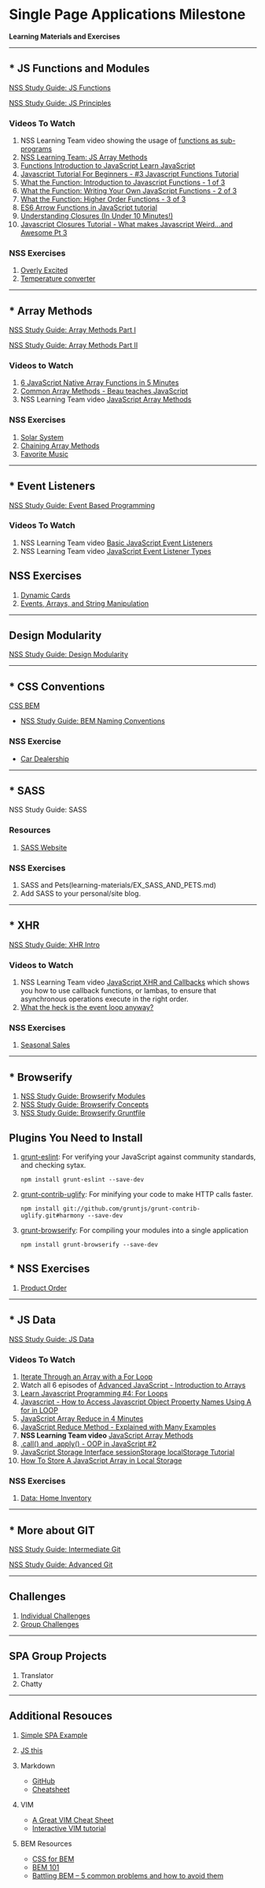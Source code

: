 # Single Page Applications Milestone

**Learning Materials and Exercises**

---

## * JS Functions and Modules

[NSS Study Guide: JS Functions](learning-materials/JS_FUNCTION_BASICS.md)

[NSS Study Guide: JS Principles](learning-materials/SP_JS_CORE_PRINCIPLES.md)

### Videos To Watch
1. NSS Learning Team video showing the usage of [functions as sub-programs](https://www.youtube.com/watch?v=XBVombfX-lQ&list=PLX0ucpUE_qIOUsxGNEPpP9yonb4zerVIC&index=1)
1. [NSS Learning Team: JS Array Methods](https://www.youtube.com/watch?v=y2LSiUm29hc&list=PLX0ucpUE_qIOUsxGNEPpP9yonb4zerVIC&index=2)
1. [Functions Introduction to JavaScript Learn JavaScript](https://www.youtube.com/watch?v=cX4tVeJXp3Y)
1. [Javascript Tutorial For Beginners - #3 Javascript Functions Tutorial](https://www.youtube.com/watch?v=AY6X5jZZ_JE)
1. [What the Function: Introduction to Javascript Functions - 1 of 3](https://www.youtube.com/watch?v=hVHl20w0glE)
1. [What the Function: Writing Your Own JavaScript Functions - 2 of 3](https://www.youtube.com/watch?v=Q_GZtTwhjFQ)
1. [What the Function: Higher Order Functions - 3 of 3](https://www.youtube.com/watch?v=jE7MAh2EgSQ)
1. [ES6 Arrow Functions in JavaScript tutorial](https://www.youtube.com/watch?v=_pfXEv9cFGE)
1. [Understanding Closures (In Under 10 Minutes!)](https://www.youtube.com/watch?v=rBBwrBRoOOY)
1. [Javascript Closures Tutorial - What makes Javascript Weird...and Awesome Pt 3](https://www.youtube.com/watch?v=ZqGFKcCcO-Y)

### NSS Exercises
1. [Overly Excited](learning-materials/EX_JS_OVERLYEXCITED.md)
1. [Temperature converter](learning-materials/EX_JS_CONVERTER.md)

---

## * Array Methods

[NSS Study Guide: Array Methods Part I](learning-materials/JS_ARRAY_METHODS_BASIC.md)

[NSS Study Guide: Array Methods Part II](learning-materials/JS_ARRAY_METHODS.md)

### Videos to Watch
1. [6 JavaScript Native Array Functions in 5 Minutes](https://www.youtube.com/watch?v=9ar5ZpBW7NE)
1. [Common Array Methods - Beau teaches JavaScript](https://www.youtube.com/watch?v=MeZVVxLn26E)
1. NSS Learning Team video [JavaScript Array Methods](https://www.youtube.com/watch?v=y2LSiUm29hc&list=PLX0ucpUE_qIOUsxGNEPpP9yonb4zerVIC&index=2)

### NSS Exercises
1. [Solar System](learning-materials/EX_JS_ARRAY_SOLAR_SYSTEM.md)
1. [Chaining Array Methods](learning-materials/EX_JS_ARRAYS_CHAINING.md)
1. [Favorite Music](learning-materials/EX_JS_ARRAY_FAVORITE_MUSIC.md)

---

## * Event Listeners

[NSS Study Guide: Event Based Programming](learning-materials/SP_JS_EVENTS.md)

### Videos To Watch
1. NSS Learning Team video [Basic JavaScript Event Listeners](https://www.youtube.com/watch?v=4XvM096cQF4&list=PLX0ucpUE_qIOUsxGNEPpP9yonb4zerVIC&index=3)
1. NSS Learning Team video [JavaScript Event Listener Types](https://www.youtube.com/watch?v=5zlueGaybjc&index=4&list=PLX0ucpUE_qIOUsxGNEPpP9yonb4zerVIC)

## NSS Exercises
1. [Dynamic Cards](learning-materials/EX_JS_EVENTS_DYNAMIC_CARDS.md)
1. [Events, Arrays, and String Manipulation](learning-materials/EX_JS_ARRAYS_STRING_MANIPULATION.md)

---

## Design Modularity
[NSS Study Guide: Design Modularity](learning-materials/DESIGN_MODULARITY.md)

---
## * CSS Conventions

[CSS BEM](learning-materials/SP_CSS_BEM.md)
* [NSS Study Guide: BEM Naming Conventions](learning-materials/CSS_BEM.md)

### NSS Exercise
* [Car Dealership](learning-materials/EX_BEM.md)
---

## * SASS

NSS Study Guide: SASS


### Resources

1. [SASS Website](http://sass-lang.com/)


### NSS Exercises
1. SASS and Pets(learning-materials/EX_SASS_AND_PETS.md)
1. Add SASS to your personal/site blog.

---

## * XHR

[NSS Study Guide: XHR Intro](learning-materials/XHR_INTRO.md)

### Videos to Watch

1. NSS Learning Team video [JavaScript XHR and Callbacks](https://www.youtube.com/watch?v=2R28EX9QShI&index=6&list=PLX0ucpUE_qIOUsxGNEPpP9yonb4zerVIC) which shows you how to use callback functions, or lambas, to ensure that asynchronous operations execute in the right order.
1. [What the heck is the event loop anyway?](https://www.youtube.com/watch?v=8aGhZQkoFbQ)

### NSS Exercises
1. [Seasonal Sales](learning-materials/EX_JS_XHR_SEASONAL_SALES)

---

## * Browserify

1. [NSS Study Guide: Browserify Modules](learning-materials/JS_MODULES.md)
1. [NSS Study Guide: Browserify Concepts](learning-materials/BROWSERIFY_CONCEPTS.md)
1. [NSS Study Guide: Browserify Gruntfile](learning-materials/BROWSERIFY_GRUNTFILE.md)


## Plugins You Need to Install

1. [grunt-eslint](https://github.com/sindresorhus/grunt-eslint): For verifying your JavaScript against community standards, and checking sytax.

    `npm install grunt-eslint --save-dev`
1. [grunt-contrib-uglify](https://www.npmjs.com/package/grunt-contrib-uglify): For minifying your code to make HTTP calls faster.

    `npm install git://github.com/gruntjs/grunt-contrib-uglify.git#harmony --save-dev`

1. [grunt-browserify](https://www.npmjs.com/package/grunt-browserify): For compiling your modules into a single application

    `npm install grunt-browserify --save-dev`


## * NSS Exercises
1. [Product Order](learning-materials/EX_PRODUCT_ORDER_BROWSERIFY)


---
## * JS Data

[NSS Study Guide: JS Data](learning-materials/JS_DATA.md)

### Videos To Watch

1. [Iterate Through an Array with a For Loop](https://www.youtube.com/watch?v=IIiZcu3JSsQ)
1. Watch all 6 episodes of [Advanced JavaScript - Introduction to Arrays](https://www.youtube.com/watch?v=UqWN8LXUldc&list=PLvZkOAgBYrsSMNbUiupQpQahsdyjaY6EM)
1. [Learn Javascript Programming #4: For Loops](https://youtu.be/BxFi7vVZx4s?t=1384)
1. [Javascript - How to Access Javascript Object Property Names Using A for in LOOP](https://www.youtube.com/watch?v=fDBuAnu0fvo)
1. [JavaScript Array Reduce in 4 Minutes](https://www.youtube.com/watch?v=tsIAyUQc8Ig)
1. [JavaScript Reduce Method - Explained with Many Examples](https://www.youtube.com/watch?v=7tAueErVUQU)
1. **NSS Learning Team video** [JavaScript Array Methods](https://www.youtube.com/watch?v=y2LSiUm29hc&list=PLX0ucpUE_qIOUsxGNEPpP9yonb4zerVIC&index=2)
1. [.call() and .apply() - OOP in JavaScript #2](https://www.youtube.com/watch?v=qLhokqv0zxg)
1. [JavaScript Storage Interface sessionStorage localStorage Tutorial](https://www.youtube.com/watch?v=klLMeL7I4O0)
1. [How To Store A JavaScript Array in Local Storage](https://www.youtube.com/watch?v=RbfG7NLKDgQ)

### NSS Exercises
1. [Data: Home Inventory](learning-materials/EX_JS_DATA_HOME_INVENTORY.md)

---

## * More about GIT

[NSS Study Guide: Intermediate Git](SP_GIT_INTERMEDIATE.md)

[NSS Study Guide: Advanced Git](SP_GIT_ADVANCED.md)

---

## Challenges
1. [Individual Challenges](learning-materials/SP_INDIVIDUAL_CHALLENGES.md)
1. [Group Challenges](learning-materials/SP_TEAM_CHALLENGES.md)

---

## SPA Group Projects
1. Translator
1. Chatty

---

## Additional Resouces
1. [Simple SPA Example](learning-materials/SP_JS_SPA_SIMPLE.md)

1. [JS this](learning-materials/SP_JS_THIS)

1. Markdown
    * [GitHub](https://guides.github.com/features/mastering-markdown/)
    * [Cheatsheet](https://github.com/adam-p/markdown-here/wiki/Markdown-Cheatsheet)

1. VIM
    * [A Great VIM Cheat Sheet](http://vimsheet.com/)
    * [Interactive VIM tutorial](http://www.openvim.com/tutorial.html)

1. BEM Resources
    * [CSS for BEM](https://en.bem.info/methodology/css/)
    * [BEM 101](https://css-tricks.com/bem-101/)
    * [Battling BEM – 5 common problems and how to avoid them](https://medium.com/fed-or-dead/battling-bem-5-common-problems-and-how-to-avoid-them-5bbd23dee319)


